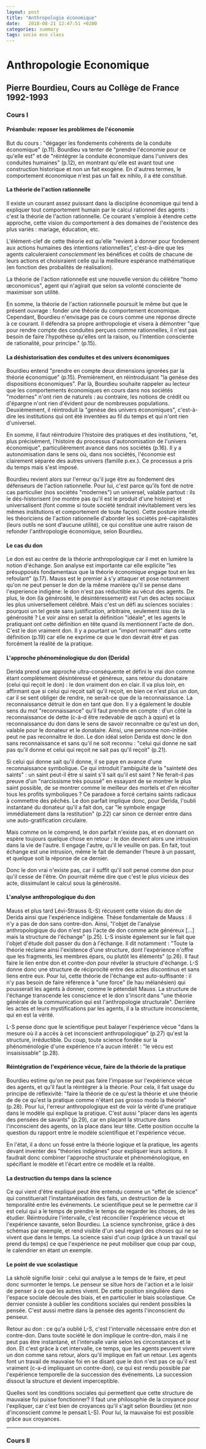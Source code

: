 ```yaml
---
layout: post
title: "Anthropologie économique"
date:   2018-08-21 12:47:51 +0200
categories: summary
tags: socio eco class
---
```



# Anthropologie Economique

## Pierre Bourdieu, Cours au Collège de France 1992-1993

### Cours I

#### Préambule: reposer les problèmes de l'économie

But du cours : "dégager les fondements cohérents de la conduite économique" (p.11). Bourdieu va tenter de "prendre l'économie pour ce qu'elle est" et de "réintégrer la conduite économique dans l'univers des conduites humaines" (p.12), en montrant qu'elle est avant tout une construction historique et non un fait exogène. En d'autres termes, le comportement économique n'est pas un fait ex nihilo, il a été constitué.

#### La théorie de l'action rationnelle

Il existe un courant assez puissant dans la discipline économique qui tend à expliquer tout comportement humain par le calcul rationnel des agents : c'est la théorie de l'action rationnelle. Ce courant s'emploie à étendre cette approche, cette vision du comportement à des domaines de l'existence des plus variés : mariage, éducation, etc.

L'élément-clef de cette théorie est qu'elle "revient à donner pour fondement aux actions humaines des intentions rationnelles", c'est-à-dire que les agents calculeraient *consciemment* les bénéfices et coûts de chacune de leurs actions et choisiraient celle qui la meilleure espérance mathématique (en fonction des probalités de réalisation).

La théorie de l'action rationnelle est une nouvelle version du célèbre "homo œconomicus", agent qui n'agirait que selon sa volonté consciente de maximiser son utilité.

En somme, la théorie de l'action rationnelle poursuit le même but que le présent ouvrage : fonder une théorie du comportement économique. Cependant, Bourdieu n'envisage pas ce cours comme une réponse directe à ce courant. Il défendra sa propre anthropologie et visera à démontrer "que pour rendre compte des conduites perçues comme rationnelles, il n'est pas besoin de faire l'hypothèse qu'elles ont la raison, ou l'intention consciente de rationalité, pour principe." (p.15).

#### La déshistorisation des conduites et des univers économiques

Bourdieu entend "prendre en compte deux dimensions ignorées par la théorie économique" (p.15). Premièrement, en réintroduisant "la genèse des dispositions économiques". Par là, Bourdieu souhaite rappeler au lecteur que les comportements économiques en cours dans nos sociétés "modernes" n'ont rien de naturels : au contraire, les notions de crédit ou d'épargne n'ont rien d'évident pour de nombreuses populations. Deuxièmement, il réintroduit la "genèse des univers économiques", c'est-à-dire les institutions qui ont été inventées au fil du temps et qui n'ont rien d'universel.

En somme, il faut réintroduire l'histoire des pratiques et des institutions, "et, plus précisément, l'histoire du processus d'autonomisation de l'univers économique", particulièrement avancé dans nos sociétés (p.16). Il y a autonomisation dans le sens où, dans nos sociétés, l'économie est clairement séparée des autres univers (famille p.ex.). Ce processus a pris du temps mais s'est imposé.

Bourdieu revient alors sur l'erreur qu'il juge être au fondement des défenseurs de l'action rationnelle. Pour lui, c'est parce qu'ils font de notre cas particulier (nos sociétés "modernes") un universel, valable partout : ils le dés-historisent (ne montre pas qu'il est le produit d'une histoire) et universalisent (font comme si toute société tendrait inévitablement vers les mêmes institutions et comportement de toute façon). Cette posture interdit les théoriciens de l'action rationnelle d'aborder les sociétés pré-capitalistes (leurs outils ne sont d'aucune utilité), ce qui constitue une autre raison de refonder l'anthropologie économique, selon Bourdieu.

#### Le cas du don

Le don est au centre de la théorie anthropologique car il met en lumière la notion d'échange. Son analyse est importante car elle explicite "les présupposés fondamentaux que la théorie économique engage tout en les refoulant" (p.17). Mauss est le premier à s'y attaquer et pose notamment qu'on ne peut penser le don de la même manière qu'il se pense dans l'experience indigène: le don n'est pas réductible au vécut des agents. De plus, le don (la générosité, le désintéressement) est l'un des actes sociaux les plus universellement célébré. Mais c'est un défi au sciences sociales : pourquoi un tel geste sans justification, arbitraire, seulement issu de la générosité ? Le voir ainsi en serait la définition "idéale", et les agents le pratiquant ont cette définition en tête quand ils mentionnent l'acte de don. C'est le don vraiment don. Il y a pourtant un "import normatif" dans cette définition (p.19) car elle ne exprime ce que le don devrait être et pas forcément la réalité de la pratique.

#### L'approche phénoménologique du don (Derida)

Derida prend une approche ultra-conséquente et défini le vrai don comme étant complètement désintéressé et généreux, sans retour du donataire (celui qui reçoit le don) : le don vraiment don en clair. Il va plus loin, en affirmant que si celui qui reçoit sait qu'il reçoit, en bien ce n'est plus un don, car il se sent obliger de rendre, ne serait-ce que de la reconnaissance. La reconnaissance détruit le don en tant que don. Il y a également le double sens du mot "reconnaissance" qu'il faut prendre en compte : d'un côté la reconnaissance de dette (c-à-d être redevable de qqch à qqun) et la reconnaissance du don dans le sens de savoir reconnaître ce qu'est un don, valable pour le donateur et le donataire. Ainsi, une personne non-initiée peut ne pas reconnaître le don. Le don idéal  selon Derida est donc le don sans reconnaissance et sans qu'il ne soit reconnu : "celui qui donne ne sait pas qu'il donne et celui qui reçoit ne sait pas qu'il reçoit" (p.21).

Si celui qui donne sait qu'il donne, il se paye en avance d'une reconnaissance symbolique. Ce qui introduit l'ambiguïté de la "sainteté des saints" : un saint peut-il être si saint s'il sait qu'il est saint ? Ne ferait-il pas preuve d'un "narcissisme très poussé" en essayant de se montrer le plus saint possible, de se montrer comme le meilleur des mortels et d'en récolter tous les profits symboliques ? Ce paradoxe a forcé certains saints radicaux à commettre des pêchés. Le don parfait implique donc, pour Derida, l'oubli instantané du donateur qu'il a fait don, car "le symbole engage immédiatement dans la restitution" (p.22) car sinon ce dernier entre dans une auto-gratification circulaire.

Mais comme on le comprend, le don parfait n'existe pas, et en donnant on espère toujours quelque chose en retour : le don devient alors une intrusion dans la vie de l'autre. Il engage l'autre, qu'il le veuille on pas. En fait, tout échange est une intrusion, même le fait de demander l'heure à un passant, et quelque soit la réponse de ce dernier.

Donc le don vrai n'existe pas, car il suffit qu'il soit pensé comme don pour qu'il cesse de l'être. On pourrait même dire que c'est le plus vicieux des acte, dissimulant le calcul sous la générosité.

#### L'analyse anthropologique du don

Mauss et plus tard Lévi-Strauss (L-S) récusent cette vision du don de Derida ainsi que l'expérience indigène. Thèse fondamentale de Mauss : il n'y a pas de don sans contre-don. Ainsi, "l'objet de l'analyse anthropologique du don n'est pas l'acte de don comme acte généreux [...] mais la structure de l'échange" (p.25). L-S insiste également sur le fait que l'objet d'étude doit passer du don à l'échange. Il dit notamment : "Toute la théorie réclame ainsi l'existence d'une structure, dont l'expérience n'offre que les fragments, les membres épars, ou plutôt les éléments" (p.26). Il faut faire le lien entre don et contre-don pour révéler la structure d'échange. L-S donne donc une structure de réciprocité entre des actes discontinus et sans liens entre eux. Pour lui, cette théorie de l'échange est auto-suffisante : il n'y pas besoin de faire référence à "une force" (le hau mélanésien) qui pousserait les agents à donner, comme le pétendait Mauss. La structure de l'échange transcende les conscience et le don s'inscrit dans "une théorie générale de la communication qui est l'anthropologie structurale". Derrière les actes et leurs mystifications par les agents, il a la structure inconsciente, qui en est la vérité.

L-S pense donc que le scientifique peut balayer l'expérience vécue "dans la mesure où il a accès à cet inconscient anthropologique" (p.27) qu'est la structure, irréductible. Du coup, toute science fondée sur la phénoménologie d'une expérience n'a aucun intérêt : "le vécu est insaisissable" (p.28).

#### Réintégration de l'expérience vécue, faire de la théorie de la pratique

Bourdieu estime qu'on ne peut pas faire l'impasse sur l'expérience vécue des agents, et qu'il faut la réintégrer à la théorie. Pour cela, il fait usage du principe de réflexivité: "faire la théorie de ce qu'est la théorie et une théorie de de ce qu'est la pratique comme n'étant pas grosso modo la théorie" (p.28). Pour lui, l'erreur anthropologique est de voir la vérité d'une pratique dans le modèle qui explique la pratique. C'est aussi "placer dans les agents des pensées de savants" (p.29), car en plaçant la structure dans l'inconscient des agents, on la place dans leur tête. Cette position occulte la question du rapport entre le modèle scientifique et l'expérience vécue.

En l'état, il a donc un fossé entre la théorie logique et la pratique, les agents devant inventer des "théories indigènes" pour expliquer leurs actions. Il faudrait donc combiner l'approche structurale et phénoménologique, en spécifiant le modèle et l'écart entre ce modèle et la réalité.

#### La destruction du temps dans la science

Ce qui vient d'être expliqué peut être entendu comme un "effet de science" qui constituerait l'instantanéisation des faits, un destruction de la temporalité entre les événements. Le scientifique peut se le permettre car il est celui qui a le temps de prendre le temps de regarder les choses, de les étudier. Réintroduire l'intervalle, c'est réconcilier l'expérience   vécue et l'expérience savante, selon Bourdieu. La science synchronise, grâce à des schémas par exemple, et rend visible d'un seul regard des choses qui ne se vivent que dans le temps. La science saisi d'un coup (grâce à un travail qui prend du temps) ce que l'expérience ne peut mobiliser que coup par coup, le calendrier en étant un exemple.

#### Le point de vue scolastique

La skholè signifie loisir : celui qui analyse a le temps de le faire, et peut donc surmonter le temps. Le penseur se situe hors de l'action et a le loisir de penser à ce que les autres vivent. De cette position singulière dans l'espace sociale découle des biais, et en particulier le biais scolastique. Ce dernier consiste à oublier les conditions sociales qui rendent possibles la pensée. C'est aussi mettre dans la pensée des agents l'inconscient du penseur.

Retour au don : ce qu'a oublié L-S, c'est l'intervalle nécessaire entre don et contre-don. Dans toute société le don implique le contre-don, mais il ne peut pas être instantané, et l'intervalle varie selon les circonstances et le don. Et c'est grâce à cet intervalle, ce temps, que les agents peuvent vivre un don comme sans retour, alors qu'il implique en fait un retour. Les agents font un travail de mauvaise foi en se disant que le don n'est pas ce qu'il est vraiment (c-a-d impliquant un contre-don), ce qui est rendu possible par l'expérience temporelle de la succession des événements. La succession dissout la structure et devient imperceptible.

Quelles sont les conditions sociales qui permettent que cette structure de mauvaise foi puisse fonctionner? Il faut une philosophie de la croyance pour l'expliquer, car c'est bien de croyances qu'il s'agit selon Bourdieu (et non d'inconscient comme le pensait L-S). Pour lui, la mauvaise foi est possible grâce aux croyances.

---

### Cours II
